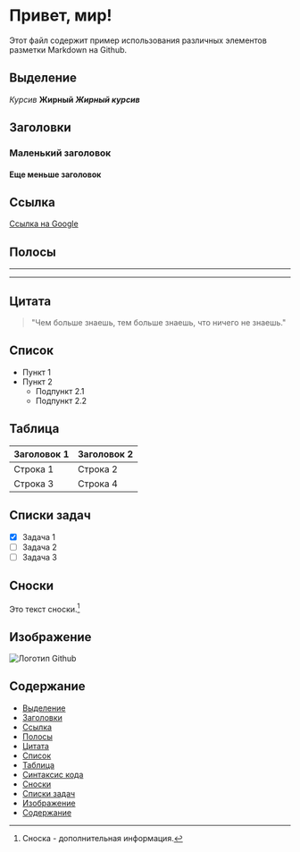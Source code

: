 # Привет, мир!

Этот файл содержит пример использования различных элементов разметки Markdown на Github.

## Выделение
*Курсив*
**Жирный**
***Жирный курсив***

## Заголовки
### Маленький заголовок
#### Еще меньше заголовок

## Ссылка
[Ссылка на Google](https://www.google.com)

## Полосы
---
***

## Цитата
> "Чем больше знаешь, тем больше знаешь, что ничего не знаешь."

## Список
- Пункт 1
- Пункт 2
  - Подпункт 2.1
  - Подпункт 2.2

## Таблица
| Заголовок 1 | Заголовок 2 |
| ----------- | ----------- |
| Строка 1    | Строка 2    |
| Строка 3    | Строка 4    |

## Списки задач
- [x] Задача 1
- [ ] Задача 2
- [ ] Задача 3

## Сноски
Это текст сноски.[^1]

[^1]: Сноска - дополнительная информация.

## Изображение
![Логотип Github](https://github.githubassets.com/images/modules/logos_page/Octocat.png)

## Содержание
- [Выделение](#выделение)
- [Заголовки](#заголовки)
- [Ссылка](#ссылка)
- [Полосы](#полосы)
- [Цитата](#цитата)
- [Список](#список)
- [Таблица](#таблица)
- [Синтаксис кода](#синтаксис-кода)
- [Сноски](#сноски)
- [Списки задач](#списки-задач)
- [Изображение](#изображение)
- [Содержание](#содержание)
